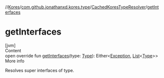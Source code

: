 //[Kores](../../index.md)/[com.github.jonathanxd.kores.type](../index.md)/[CachedKoresTypeResolver](index.md)/[getInterfaces](get-interfaces.md)



# getInterfaces  
[jvm]  
Content  
open override fun [getInterfaces](get-interfaces.md)(type: [Type](https://docs.oracle.com/javase/8/docs/api/java/lang/reflect/Type.html)): Either<[Exception](https://kotlinlang.org/api/latest/jvm/stdlib/kotlin/-exception/index.html), [List](https://kotlinlang.org/api/latest/jvm/stdlib/kotlin.collections/-list/index.html)<[Type](https://docs.oracle.com/javase/8/docs/api/java/lang/reflect/Type.html)>>  
More info  


Resolves super interfaces of type.

  




